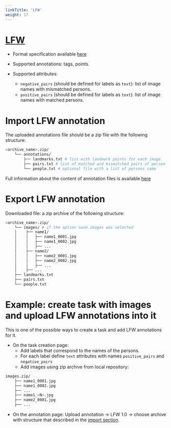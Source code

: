 ```yaml
---
linkTitle: 'LFW'
weight: 17
---
```


# [LFW](http://vis-www.cs.umass.edu/lfw/)

- Format specification available [here](http://vis-www.cs.umass.edu/lfw/README.txt)

- Supported annotations: tags, points.

- Supported attributes:

  - `negative_pairs` (should be defined for labels as `text`):
    list of image names with mismatched persons.
  - `positive_pairs` (should be defined for labels as `text`):
    list of image names with matched persons.

# Import LFW annotation

The uploaded annotations file should be a zip file with the following structure:

```bash
<archive_name>.zip/
    └── annotations/
        ├── landmarks.txt # list with landmark points for each image
        ├── pairs.txt # list of matched and mismatched pairs of person
        └── people.txt # optional file with a list of persons name
```

Full information about the content of annotation files is available
[here](http://vis-www.cs.umass.edu/lfw/README.txt)

# Export LFW annotation

Downloaded file: a zip archive of the following structure:

```bash
<archive_name>.zip/
    └── images/ # if the option save images was selected
    │    ├── name1/
    │    │   ├── name1_0001.jpg
    │    │   ├── name1_0002.jpg
    │    │   ├── ...
    │    ├── name2/
    │    │   ├── name2_0001.jpg
    │    │   ├── name2_0002.jpg
    │    │   ├── ...
    │    ├── ...
    ├── landmarks.txt
    ├── pairs.txt
    └── people.txt
```

# Example: create task with images and upload LFW annotations into it

This is one of the possible ways to create a task and add LFW annotations for it.

- On the task creation page:
  - Add labels that correspond to the names of the persons.
  - For each label define `text` attributes with names `positive_pairs` and
    `negative_pairs`
  - Add images using zip archive from local repository:

```bash
images.zip/
    ├── name1_0001.jpg
    ├── name1_0002.jpg
    ├── ...
    ├── name1_<N>.jpg
    ├── name2_0001.jpg
    ├── ...
```

- On the annotation page:
  Upload annotation -> LFW 1.0 -> choose archive with structure
  that described in the [import section](#import-lfw-annotation).
